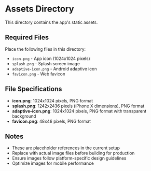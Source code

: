 # Assets Directory

This directory contains the app's static assets.

## Required Files

Place the following files in this directory:

- `icon.png` - App icon (1024x1024 pixels)
- `splash.png` - Splash screen image
- `adaptive-icon.png` - Android adaptive icon
- `favicon.png` - Web favicon

## File Specifications

- **icon.png**: 1024x1024 pixels, PNG format
- **splash.png**: 1242x2436 pixels (iPhone X dimensions), PNG format
- **adaptive-icon.png**: 1024x1024 pixels, PNG format with transparent background
- **favicon.png**: 48x48 pixels, PNG format

## Notes

- These are placeholder references in the current setup
- Replace with actual image files before building for production
- Ensure images follow platform-specific design guidelines
- Optimize images for mobile performance
